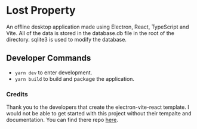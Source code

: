 # Lost Property

An offline desktop application made using Electron, React, TypeScript and Vite. All of the data is stored in the database.db file in the root of the directory. sqlite3 is used to modify the database.

## Developer Commands

- `yarn dev` to enter development.
- `yarn build` to build and package the application.

### Credits

Thank you to the developers that create the electron-vite-react template. I would not be able to get started with this project without their tempalte and documentation. You can find there repo [here](https://github.com/electron-vite/electron-vite-react).

